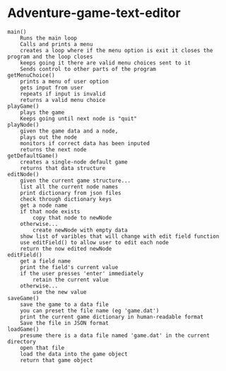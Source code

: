# Adventure-game-text-editor

    main() 
        Runs the main loop
        Calls and prints a menu
        creates a loop where if the menu option is exit it closes the program and the loop closes
        keeps going it there are valid menu choices sent to it 
        Sends control to other parts of the program
    getMenuChoice()
        prints a menu of user option
        gets input from user 
        repeats if input is invalid
        returns a valid menu choice
    playGame()
        plays the game
        Keeps going until next node is "quit"
    playNode()
        given the game data and a node,
        plays out the node
        monitors if correct data has been inputed
        returns the next node
    getDefaultGame()
        creates a single-node default game
        returns that data structure
    editNode()
        given the current game structure...
        list all the current node names
        print dictionary from json files
        check through dictionary keys
        get a node name
        if that node exists
            copy that node to newNode
        otherwise...
            create newNode with empty data
        show list of varibles that will change with edit field function
        use editField() to allow user to edit each node
        return the now edited newNode
    editField()
        get a field name
        print the field's current value
        if the user presses 'enter' immediately
            retain the current value
        otherwise...
            use the new value
    saveGame()
        save the game to a data file
        you can preset the file name (eg 'game.dat')
        print the current game dictionary in human-readable format
        Save the file in JSON format
    loadGame()
        presume there is a data file named 'game.dat' in the current directory
        open that file
        load the data into the game object
        return that game object
